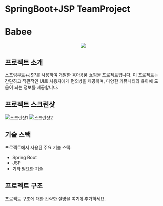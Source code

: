 # SpringBoot+JSP TeamProject
# Babee
<div align="center">
<img src="https://capsule-render.vercel.app/api?type=waving&color=black&height=200&section=header&text=TeamProject&fontSize=90" />
</div>

## 프로젝트 소개

스프링부트+JSP를 사용하여 개발한 육아용품 쇼핑몰 프로젝트입니다. 이 프로젝트는 간단하고 직관적인 UI로 사용자에게 편의성을 제공하며, 다양한 커뮤니티와 육아에 도움이 되는 정보를 제공합니다.

## 프로젝트 스크린샷

![스크린샷1](https://github.com/mokapome/babee/assets/142473323/f00ba41d-336e-4542-9527-36d4d2c64b15)
![스크린샷2](https://github.com/mokapome/babee/assets/142473323/c1eb6e0d-b4ab-4ac4-8a63-062be1001ff7)

## 기술 스택

프로젝트에서 사용된 주요 기술 스택:

- Spring Boot
- JSP
- 기타 필요한 기술

## 프로젝트 구조

프로젝트 구조에 대한 간략한 설명을 여기에 추가하세요.

